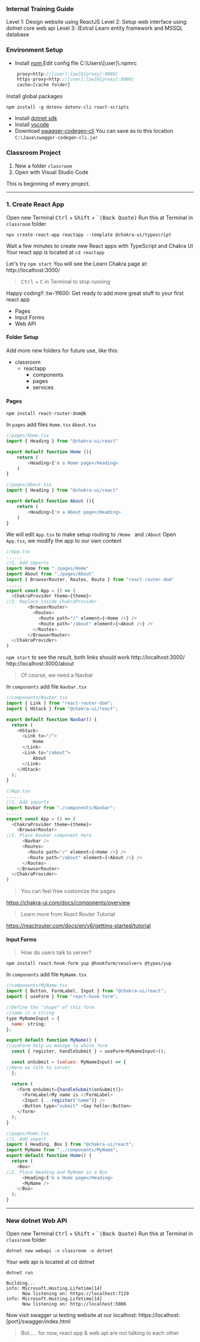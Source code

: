 ### Internal Training Guide
Level 1: Design website using ReactJS
Level 2: Setup web interface using dotnet core web api
Level 3: (Extra) Learn entity framework and MSSQL database 

### Environment Setup
- Install [npm ](https://nodejs.org/en/download/ "npm ")
Edit config file C:\Users\\[user]\\.npmrc
```javascript
    proxy=http://[user]:[pw]@[proxy]:8080/
    https-proxy=http://[user]:[pw]@[proxy]:8080/
    cache=[cache folder]
```
Install global packages
```shell
npm install -g dotenv dotenv-cli react-scripts 
```
- Install [dotnet sdk](https://dotnet.microsoft.com/en-us/download/dotnet/6.0 "dotnet sdk")
- Install [vscode](https://code.visualstudio.com/ "vscode") 
- Download [swagger-codegen-cli](https://repo1.maven.org/maven2/io/swagger/swagger-codegen-cli/2.4.24/swagger-codegen-cli-2.4.24.jar "swagger-codegen-cli")
    You can save as to this location `C:\Java\swagger-codegen-cli.jar`

### Classroom Project
1. New a folder `classroom`
2. Open with Visual Studio Code

This is beginning of every project.

------------


### 1. Create React App
Open new Terminal <kbd>Ctrl</kbd> + <kbd>Shift</kbd> + <kbd>\`(Back Quote)</kbd>
Run this at Terminal in `classroom` folder
```shell
npx create-react-app reactapp --template @chakra-ui/typescript
```
Wait a few minutes to create new React apps with TypeScript and Chakra UI
Your react app is located at  `cd reactapp`

Let&apos;s try `npm start`
You will see the Learn Chakra page at: 
http://localhost:3000/

> <kbd>Ctrl</kbd> + <kbd>C</kbd> in Terminal to stop running

Happy coding!! :tw-1f600:
Get ready to add more great stuff to your first react app
- Pages
- Input Forms
- Web API

#### Folder Setup
Add more new folders for future use, like this:
- classroom
	- reactapp
		- components
		- pages
		- services

#### Pages
```shell
npm install react-router-dom@6
```
In `pages` add files `Home.tsx`  `About.tsx`

```javascript
//pages/Home.tsx
import { Heading } from "@chakra-ui/react"

export default function Home (){
    return (
        <Heading>I'm a Home page</Heading>
    )
}
```
```javascript
//pages/About.tsx
import { Heading } from "@chakra-ui/react"

export default function About (){
    return (
        <Heading>I'm a About page</Heading>
    )
}
```

We will edit `App.tsx` to make setup routing to `/Home ` and `/About`
Open `App.tsx`, we modify the app to our own content
```javascript
//App.tsx
......
//1. Add imports 
import Home from "./pages/Home"
import About from "./pages/About"
import { BrowserRouter, Routes, Route } from "react-router-dom"
......
export const App = () => (
  <ChakraProvider theme={theme}>
//2. Replace inside ChakraProvider
		<BrowserRouter>
		  <Routes>
			<Route path="/" element={<Home />} />
			<Route path="/about" element={<About />} />
		  </Routes>
		</BrowserRouter>
  </ChakraProvider>
)
```

`npm start` to see the result, both links should work
http://localhost:3000/
http://localhost:3000/about

> Of course, we need a Navbar

In `components` add file `Navbar.tsx`

```javascript
//components/Navbar.tsx
import { Link } from "react-router-dom";
import { HStack } from "@chakra-ui/react";

export default function Navbar() {
  return (
    <HStack>
      <Link to="/">
          Home
      </Link>
      <Link to="/about">
          About
      </Link>
    </HStack>
  );
}
```
```javascript
//App.tsx
......
//1. Add imports 
import Navbar from "./components/Navbar";
......
export const App = () => (
  <ChakraProvider theme={theme}>
    <BrowserRouter>
//2. Place Navbar component here
      <Navbar />
      <Routes>
        <Route path="/" element={<Home />} />
        <Route path="/about" element={<About />} />
      </Routes>
    </BrowserRouter>
  </ChakraProvider>
)
```

> You can feel free customize the pages

https://chakra-ui.com/docs/components/overview

> Learn more from React Router Tutorial

https://reactrouter.com/docs/en/v6/getting-started/tutorial

#### Input Forms
> How do users talk to server?


```shell
npm install react-hook-form yup @hookform/resolvers @types/yup
```
In `components` add file `MyName.tsx`

```javascript
//components/MyName.tsx
import { Button, FormLabel, Input } from "@chakra-ui/react";
import { useForm } from "react-hook-form";

//Define the "shape" of this form
//name is a string
type MyNameInput = {
  name: string;
};

export default function MyName() {
//useForm help us manage to whole form    
  const { register, handleSubmit } = useForm<MyNameInput>();

  const onSubmit = (values: MyNameInput) => {
//Here we talk to server
  };

  return (
    <form onSubmit={handleSubmit(onSubmit)}>
      <FormLabel>My name is </FormLabel>
      <Input {...register("name")} />
      <Button type="submit" >Say hello</Button>
    </form>
  );
}
```

```javascript
//pages/Home.tsx
//1. Add import
import { Heading, Box } from "@chakra-ui/react";
import MyName from "../components/MyName";
export default function Home() {
  return (
    <Box>
//2. Place Heading and MyName in a Box
      <Heading>I'm a Home page</Heading>
      <MyName />
    </Box>
  );
}

```

------------


### New dotnet Web API
Open new Terminal <kbd>Ctrl</kbd> + <kbd>Shift</kbd> + <kbd>\`(Back Quote)</kbd>
Run this at Terminal in `classroom` folder
```shell
dotnet new webapi -n classroom -o dotnet
```
Your web api is located at cd dotnet
```shell
dotnet run
```
```shell
Building...
info: Microsoft.Hosting.Lifetime[14]
      Now listening on: https://localhost:7129
info: Microsoft.Hosting.Lifetime[14]
      Now listening on: http://localhost:5086
```
Now visit swagger ui testing website at our localhost:
https://localhost:[port]/swagger/index.html

> But..... for now, react app & web api are not talking to each other
